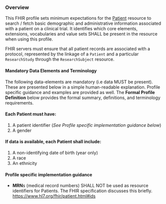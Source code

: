 ### Overview

This FHIR profile sets minimum expectations for the [Patient](http://hl7.org/fhir/patient.html) resource to search / fetch basic demographic and administrative information associated with a patient on a clinical trial. It identifies which core elements, extensions, vocabularies and value sets SHALL be present in the resource when using this profile.

FHIR servers must ensure that all patient records are associated with a protocol, represented by the linkage of a ``Patient`` and a particular ``ResearchStudy`` through the ``ResearchSubject`` resource. 

#### Mandatory Data Elements and Terminology
The following data-elements are mandatory (i.e data MUST be present). These are presented below in a simple human-readable explanation. Profile specific guidance and examples are provided as well. The **Formal Profile Definition** below provides the formal summary, definitions, and terminology requirements.

#### Each Patient must have:

1. A patient identifier (*See Profile specific implementation guidance below*)
2. A gender

#### If data is available, each Patient shall include:
1. A non-identifying date of birth (year only)
2. A race
3. An ethnicity

#### Profile specific implementation guidance
- **MRN**s (medical record numbers) SHALL NOT be used as resource identifiers for Patients. The FHIR specification discusses this briefly. https://www.hl7.org/fhir/patient.html#ids

